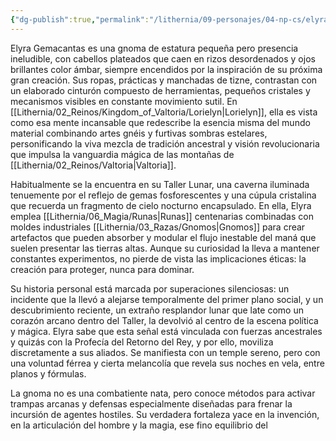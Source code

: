 ```yaml
---
{"dg-publish":true,"permalink":"/lithernia/09-personajes/04-np-cs/elyra-gemacantas/","title":"Elyra Gemacantas","tags":["lithernia","personaje","gnomo","Valtoria"]}
---
```


Elyra Gemacantas es una gnoma de estatura pequeña pero presencia ineludible, con cabellos plateados que caen en rizos desordenados y ojos brillantes color ámbar, siempre encendidos por la inspiración de su próxima gran creación. Sus ropas, prácticas y manchadas de tizne, contrastan con un elaborado cinturón compuesto de herramientas, pequeños cristales y mecanismos visibles en constante movimiento sutil. En [[Lithernia/02_Reinos/Kingdom_of_Valtoria/Lorielyn\|Lorielyn]], ella es vista como esa mente incansable que redescribe la esencia misma del mundo material combinando artes gnéis y furtivas sombras estelares, personificando la viva mezcla de tradición ancestral y visión revolucionaria que impulsa la vanguardia mágica de las montañas de [[Lithernia/02_Reinos/Valtoria\|Valtoria]].

Habitualmente se la encuentra en su Taller Lunar, una caverna iluminada tenuemente por el reflejo de gemas fosforescentes y una cúpula cristalina que recuerda un fragmento de cielo nocturno encapsulado. En ella, Elyra emplea [[Lithernia/06_Magia/Runas\|Runas]] centenarias combinadas con moldes industriales [[Lithernia/03_Razas/Gnomos\|Gnomos]] para crear artefactos que pueden absorber y modular el flujo inestable del maná que suelen presentar las tierras altas. Aunque su curiosidad la lleva a mantener constantes experimentos, no pierde de vista las implicaciones éticas: la creación para proteger, nunca para dominar.

Su historia personal está marcada por superaciones silenciosas: un incidente que la llevó a alejarse temporalmente del primer plano social, y un descubrimiento reciente, un extraño resplandor lunar que late como un corazón arcano dentro del Taller, la devolvió al centro de la escena política y mágica. Elyra sabe que esta señal está vinculada con fuerzas ancestrales y quizás con la Profecía del Retorno del Rey, y por ello, moviliza discretamente a sus aliados. Se manifiesta con un temple sereno, pero con una voluntad férrea y cierta melancolía que revela sus noches en vela, entre planos y fórmulas.

La gnoma no es una combatiente nata, pero conoce métodos para activar trampas arcanas y defensas especialmente diseñadas para frenar la incursión de agentes hostiles. Su verdadera fortaleza yace en la invención, en la articulación del hombre y la magia, ese fino equilibrio del